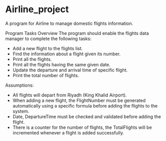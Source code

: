 # Airline_project
A program for Airline to manage domestic flights information.

Program Tasks Overview
The program should enable the flights data manager to complete the following tasks:
- Add a new flight to the flights list.
- Find the information about a flight given its number.
- Print all the flights.
- Print all the flights having the same given date.
- Update the departure and arrival time of specific flight.
- Print the total number of flights.

Assumptions:
- All flights will depart from Riyadh (King Khalid Airport).
- When adding a new flight, the FlightNumber must be generated automatically using a specific formula before adding the flights to the system.
- Date, DepartureTime must be checked and validated before adding the flight.
- There is a counter for the number of flights, the TotalFlights will be incremented whenever a flight is added successfully.
